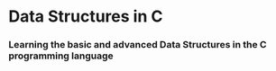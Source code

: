 # Data Structures in C

### Learning the basic and advanced Data Structures in the C programming language

